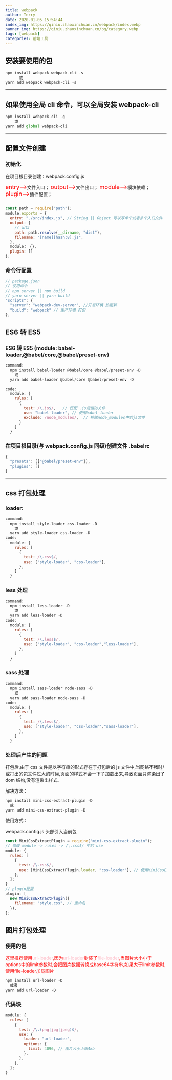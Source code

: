 ```yaml
---
title: webpack
author: Terry
date: 2020-01-05 15:54:44
index_img: https://qiniu.zhaoxinchuan.cn/webpack/index.webp
banner_img: https://qiniu.zhaoxinchuan.cn/bg/category.webp
tags: [webpack]
categories: 前端工具
---
```


## 安装要使用的包

```js
npm install webpack webpack-cli -s
	  或
yarn add webpack webpack-cli -s
```

---

## 如果使用全局 cli 命令，可以全局安装 webpack-cli

```js
npm install webpack-cli -g
    或
yarn add global webpack-cli
```

---

## 配置文件创建

### 初始化

在项目根目录创建：webpack.config.js

<font color=red bgcolor=red size=4>entry--></font>文件入口；
<font color=red size=4>output--></font></span>文件出口；
<font color=red size=4>module--></font></span>模块依赖；
<font color=red size=4>plugin--></font></span>插件配置；

```js

const path = require("path");
module.exports = {
  entry: "./src/index.js", // String || Object 可以写单个或者多个入口文件
  output: {
    // 出口
    path: path.resolve(__dirname, "dist"),
    filename: "[name][hash:8].js",
  },
  module： {},
  plugin: []
};
```

### 命令行配置

```js
// package.json
// 使用命令
// npm server || npm build
// yarn server || yarn build
"scripts": {
  "server": "webpack-dev-server", //开发环境 热更新
  "build": "webpack" // 生产环境 打包
},
```

## ES6 转 ES5

### ES6 转 ES5 (module: babel-loader,@babel/core,@babel/preset-env)

```javascript
command:
  npm install babel-loader @babel/core @babel/preset-env -D
    或
  yarn add babel-loader @babel/core @babel/preset-env -D

code:
  module: {
    rules: [
      {
        test: /\.js$/,   // 匹配 .js后缀的文件
        use: "babel-loader", // 使用babel-loader
        exclude: /node_modules/,  // 排除node_modules中的js文件
      }
    ]
  }
```

### 在项目根目录(与 webpack.config.js 同级)创建文件 .babelrc

```js
{
  "presets": [["@babel/preset-env"]],
  "plugins": []
}

```

---

## css 打包处理

### loader:

```js
command:
  npm install style-loader css-loader -D
    或
  yarn add style-loader css-loader -D
code:
  module: {
    rules: [
      {
        test: /\.css$/,
        use: ["style-loader", "css-loader"],
      },
    ]
  }
```

### less 处理

```js
command:
  npm install less-loader -D
    或
  yarn add less-loader -D
code:
  module: {
    rules: [
      {
        test: /\.less$/,
        use: ["style-loader", "css-loader","less-loader"],
      },
    ]
  }
```

### sass 处理

```js
command:
  npm install sass-loader node-sass -D
    或
  yarn add sass-loader node-sass -D
code:
  module: {
    rules: [
      {
        test: /\.less$/,
        use: ["style-loader", "css-loader","sass-loader"],
      },
    ]
  }
```

### 处理后产生的问题

打包后,由于 css 文件是以字符串的形式存在于打包后的 js 文件中,当网络不畅时/或打出的包文件过大的时候,页面的样式不会一下子加载出来,导致页面只渲染出了 dom 结构,没有渲染出样式.

解决方法：

```js
npm install mini-css-extract-plugin -D
  或
yarn add mini-css-extract-plugin -D
```

使用方式：

webpack.config.js 头部引入当前包

```js
const MiniCssExtractPlugin = require("mini-css-extract-plugin");
// 修改 module -> rules -> /\.css$/ 中的 use
module: {
  rules: [
    {
      test: /\.css$/,
      use: [MiniCssExtractPlugin.loader, "css-loader"], // 使用MiniCssExtractPlugin的loader
    },
  ];
}
// plugin配置
plugin: [
  new MiniCssExtractPlugin({
    filename: "style.css", // 重命名
  }),
];
```

## 图片打包处理

### 使用的包

<font color=red>
  这里推荐使用<font color=pink>url-loader</font>,因为<font color=pink>url-loader</font>封装了<font color=pink>file-loader</font>,当图片大小小于options中的limit参数时,会把图片数据转换成base64字符串,如果大于limit参数时,使用file-loader加载图片
</font>

```js
npm install url-loader -D
  或者
yarn add url-loader -D
```

### 代码块

```js
module: {
  rules: [
    {
      test: /\.(png|jpg|jpeg)$/,
      use: {
        loader: "url-loader",
        options: {
          limit: 4096, // 图片大小上限4kb
        },
      },
    },
  ];
}
```
